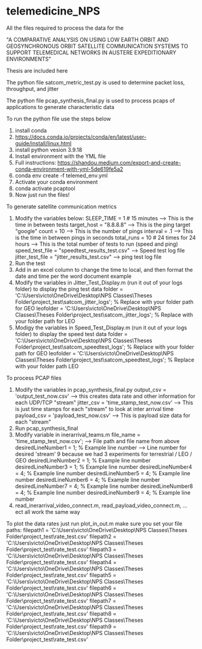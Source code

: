 # telemedicine_NPS

All the files required to process the data for the 

"A COMPARATIVE ANALYSIS ON USING LOW EARTH
ORBIT AND GEOSYNCHRONOUS ORBIT SATELLITE
COMMUNICATION SYSTEMS TO SUPPORT
TELEMEDICAL NETWORKS IN AUSTERE
EXPEDITIONARY ENVIRONMENTS"

Thesis are included here

The python file satcom_metric_test.py is used to determine packet loss, throughput, and jitter

The python file pcap_synthesis_final.py is used to process pcaps of applications to generate characteristic data

To run the python file use the steps below
1. install conda
2. https://docs.conda.io/projects/conda/en/latest/user-guide/install/linux.html
3. install python vesion 3.9.18
4. Install environment with the YML file
5. Full instructions: https://shandou.medium.com/export-and-create-conda-environment-with-yml-5de619fe5a2
6. conda env create -f telemed_env.yml
7. Activate your conda environment
8. conda activate pcaptool
9. Now just run the files!

To generate satellite communication metrics
1. Modify the variables below:
    SLEEP_TIME = 1 # 15 minutes                     --> This is the time in between tests
    target_host = "8.8.8.8"                         --> This is the ping target "google"
    count = 10                                      --> This is the number of pings
    interval = .1                                   --> This is the time in between pings in seconds
    total_runs = 10  # 24 times for 24 hours        --> This is the total number of tests to run (speed and ping) 
    speed_test_file = "speedtest_results_test.csv"  --> Speed test log file
    jitter_test_file = "jitter_results_test.csv"    --> ping test log file
2. Run the test
3. Add in an excel column to change the time to local, and then format the date and time per the word document example
4. Modify the variables in Jitter_Test_Display.m (run it out of your logs folder) to display the ping test data 
folder = 'C:\Users\victo\OneDrive\Desktop\NPS Classes\Theses Folder\project_test\satcom_jitter_logs'; % Replace with your folder path for GEO
leofolder = 'C:\Users\victo\OneDrive\Desktop\NPS Classes\Theses Folder\project_test\satcom_jitter_logs'; % Replace with your folder path for LEO
5. Modigy the variables in Speed_Test_Display.m (run it out of your logs folder) to display the speed test data
folder = 'C:\Users\victo\OneDrive\Desktop\NPS Classes\Theses Folder\project_test\satcom_speedtest_logs'; % Replace with your folder path for GEO
leofolder = 'C:\Users\victo\OneDrive\Desktop\NPS Classes\Theses Folder\project_test\satcom_speedtest_logs'; % Replace with your folder path LEO

To process PCAP files
1. Modify the variables in pcap_synthesis_final.py
    output_csv = 'output_test_now.csv'            --> this creates data rate and other information for each UDP/TCP "stream"
    jitter_csv = 'time_stamp_test_now.csv'        --> This is just time stamps for each "stream" to look at inter arrival time
    payload_csv = 'payload_test_now.csv'          --> This is payload size data for each "stream"
2. Run pcap_synthesis_final
3. Modify variable in inerarrival_teams.m
file_name = 'time_stamp_test_now.csv';         --> File path and file name from above
desiredLineNumber1 = 1;  % Example line number --> Line number for desired 'stream' 9 because we had 3 experiments for terrestrial / LEO / GEO
desiredLineNumber2 = 1;  % Example line number
desiredLineNumber3 = 1;  % Example line number
desiredLineNumber4 = 4;  % Example line number
desiredLineNumber5 = 4;  % Example line number
desiredLineNumber6 = 4;  % Example line number
desiredLineNumber7 = 4;  % Example line number
desiredLineNumber8 = 4;  % Example line number
desiredLineNumber9 = 4;  % Example line number
4. read_inerarrival_video_connect.m, read_payload_video_connect.m, ... ect all work the same way

To plot the data rates just run plot_in_out.m
make sure you set your file paths:
filepath1 = 'C:\Users\victo\OneDrive\Desktop\NPS Classes\Theses Folder\project_test\rate_test.csv'
filepath2 = 'C:\Users\victo\OneDrive\Desktop\NPS Classes\Theses Folder\project_test\rate_test.csv'
filepath3 = 'C:\Users\victo\OneDrive\Desktop\NPS Classes\Theses Folder\project_test\rate_test.csv'
filepath4 = 'C:\Users\victo\OneDrive\Desktop\NPS Classes\Theses Folder\project_test\rate_test.csv'
filepath5 = 'C:\Users\victo\OneDrive\Desktop\NPS Classes\Theses Folder\project_test\rate_test.csv'
filepath6 = 'C:\Users\victo\OneDrive\Desktop\NPS Classes\Theses Folder\project_test\rate_test.csv'
filepath7 = 'C:\Users\victo\OneDrive\Desktop\NPS Classes\Theses Folder\project_test\rate_test.csv'
filepath8 = 'C:\Users\victo\OneDrive\Desktop\NPS Classes\Theses Folder\project_test\rate_test.csv'
filepath9 = 'C:\Users\victo\OneDrive\Desktop\NPS Classes\Theses Folder\project_test\rate_test.csv'


